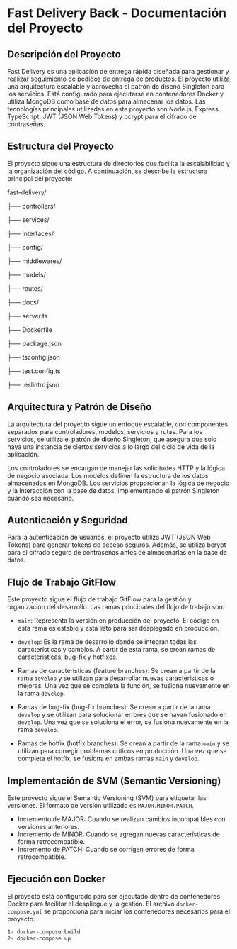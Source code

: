 
# Fast Delivery Back - Documentación del Proyecto

## Descripción del Proyecto

Fast Delivery es una aplicación de entrega rápida diseñada para gestionar y realizar seguimiento de pedidos de entrega de productos. El proyecto utiliza una arquitectura escalable y aprovecha el patrón de diseño Singleton para los servicios. Está configurado para ejecutarse en contenedores Docker y utiliza MongoDB como base de datos para almacenar los datos. Las tecnologías principales utilizadas en este proyecto son Node.js, Express, TypeScript, JWT (JSON Web Tokens) y bcrypt para el cifrado de contraseñas.


## Estructura del Proyecto

El proyecto sigue una estructura de directorios que facilita la escalabilidad y la organización del código. A continuación, se describe la estructura principal del proyecto:

fast-delivery/

├── controllers/

├── services/

├── interfaces/

├── config/

├── middlewares/

├── models/

├── routes/

├── docs/

├── server.ts

├── Dockerfile

├── package.json

├── tsconfig.json

├── test.config.ts

├── .eslintrc.json


## Arquitectura y Patrón de Diseño

La arquitectura del proyecto sigue un enfoque escalable, con componentes separados para controladores, modelos, servicios y rutas. Para los servicios, se utiliza el patrón de diseño Singleton, que asegura que solo haya una instancia de ciertos servicios a lo largo del ciclo de vida de la aplicación.

Los controladores se encargan de manejar las solicitudes HTTP y la lógica de negocio asociada. Los modelos definen la estructura de los datos almacenados en MongoDB. Los servicios proporcionan la lógica de negocio y la interacción con la base de datos, implementando el patrón Singleton cuando sea necesario.

## Autenticación y Seguridad

Para la autenticación de usuarios, el proyecto utiliza JWT (JSON Web Tokens) para generar tokens de acceso seguros. Además, se utiliza bcrypt para el cifrado seguro de contraseñas antes de almacenarlas en la base de datos.


## Flujo de Trabajo GitFlow

Este proyecto sigue el flujo de trabajo GitFlow para la gestión y organización del desarrollo. Las ramas principales del flujo de trabajo son:

- `main`: Representa la versión en producción del proyecto. El código en esta rama es estable y está listo para ser desplegado en producción.

- `develop`: Es la rama de desarrollo donde se integran todas las características y cambios. A partir de esta rama, se crean ramas de características, bug-fix y hotfixes.

- Ramas de características (feature branches): Se crean a partir de la rama `develop` y se utilizan para desarrollar nuevas características o mejoras. Una vez que se completa la función, se fusiona nuevamente en la rama `develop`.

- Ramas de bug-fix (bug-fix branches): Se crean a partir de la rama `develop` y se utilizan para solucionar errores que se hayan fusionado en `develop`. Una vez que se soluciona el error, se fusiona nuevamente en la rama `develop`.

- Ramas de hotfix (hotfix branches): Se crean a partir de la rama `main` y se utilizan para corregir problemas críticos en producción. Una vez que se completa el hotfix, se fusiona en ambas ramas `main` y `develop`.

## Implementación de SVM (Semantic Versioning)

Este proyecto sigue el Semantic Versioning (SVM) para etiquetar las versiones. El formato de versión utilizado es `MAJOR.MINOR.PATCH`.

- Incremento de MAJOR: Cuando se realizan cambios incompatibles con versiones anteriores.
- Incremento de MINOR: Cuando se agregan nuevas características de forma retrocompatible.
- Incremento de PATCH: Cuando se corrigen errores de forma retrocompatible.

## Ejecución con Docker

El proyecto está configurado para ser ejecutado dentro de contenedores Docker para facilitar el despliegue y la gestión. El archivo `docker-compose.yml` se proporciona para iniciar los contenedores necesarios para el proyecto.

```bash
1- docker-compose build
2- docker-compose up
